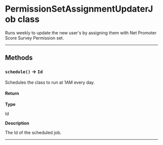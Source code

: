 # PermissionSetAssignmentUpdaterJob class

Runs weekly to update the new user's by assigning them with Net Promoter Score Survey Permission set.

---
## Methods
### `schedule()` → `Id`

Schedules the class to run at 1AM every day.

#### Return

**Type**

Id

**Description**

The Id of the scheduled job.

---

